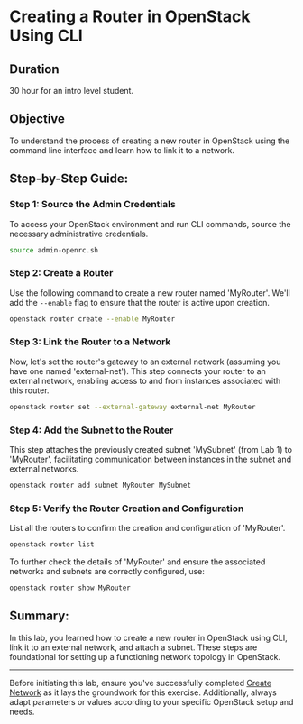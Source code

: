 # Creating a Router in OpenStack Using CLI

## Duration

30 hour for an intro level student.

## Objective

To understand the process of creating a new router in OpenStack using the command line interface and learn how to link it to a network.

## Step-by-Step Guide:

### Step 1: Source the Admin Credentials

To access your OpenStack environment and run CLI commands, source the necessary administrative credentials.

```bash
source admin-openrc.sh
```

### Step 2: Create a Router

Use the following command to create a new router named 'MyRouter'. We'll add the `--enable` flag to ensure that the router is active upon creation.

```bash
openstack router create --enable MyRouter
```

### Step 3: Link the Router to a Network

Now, let's set the router's gateway to an external network (assuming you have one named 'external-net'). This step connects your router to an external network, enabling access to and from instances associated with this router.

```bash
openstack router set --external-gateway external-net MyRouter
```

### Step 4: Add the Subnet to the Router

This step attaches the previously created subnet 'MySubnet' (from Lab 1) to 'MyRouter', facilitating communication between instances in the subnet and external networks.

```bash
openstack router add subnet MyRouter MySubnet
```

### Step 5: Verify the Router Creation and Configuration

List all the routers to confirm the creation and configuration of 'MyRouter'.

```bash
openstack router list
```

To further check the details of 'MyRouter' and ensure the associated networks and subnets are correctly configured, use:

```bash
openstack router show MyRouter
```

## Summary:

In this lab, you learned how to create a new router in OpenStack using CLI, link it to an external network, and attach a subnet. These steps are foundational for setting up a functioning network topology in OpenStack.

---

Before initiating this lab, ensure you've successfully completed [Create Network](cli.md) as it lays the groundwork for this exercise. Additionally, always adapt parameters or values according to your specific OpenStack setup and needs.